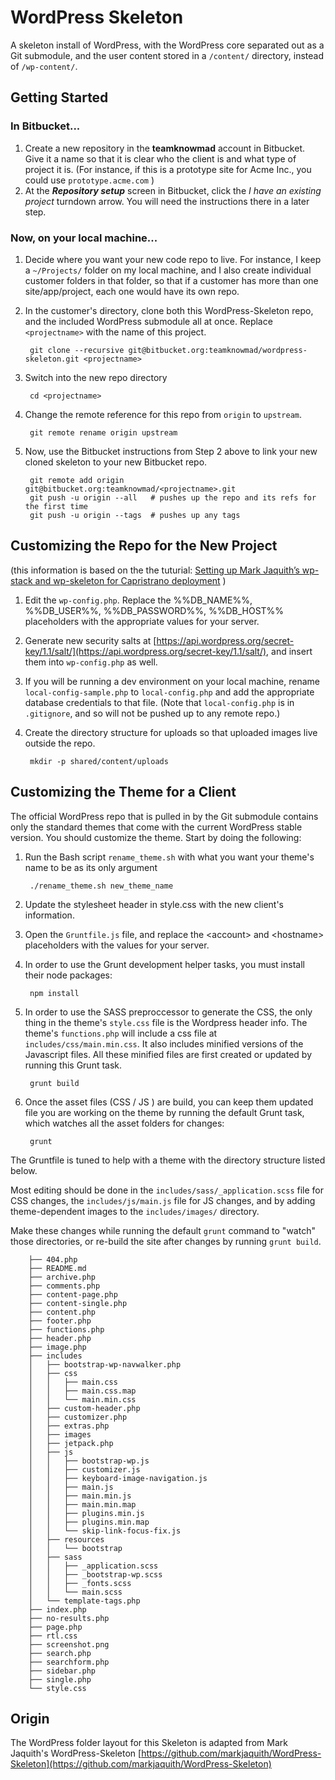 # WordPress Skeleton

A skeleton install of WordPress, with the WordPress core separated out as a Git submodule, and the user content stored in a `/content/` directory, instead of `/wp-content/`.

## Getting Started

### In Bitbucket...
1. Create a new repository in the **teamknowmad** account in Bitbucket. Give it a name so that it is clear who the client is and what type of project it is. (For instance, if this is a prototype site for Acme Inc., you could use `prototype.acme.com` )
1. At the ***Repository setup*** screen in Bitbucket, click the *I have an existing project* turndown arrow. You will need the instructions there in a later step.
### Now, on your local machine...
1. Decide where you want your new code repo to live. For instance, I keep a `~/Projects/` folder on my local machine, and I also create individual customer folders in that folder, so that if a customer has more than one site/app/project, each one would have its own repo.
1. In the customer's directory, clone both this WordPress-Skeleton repo, and the included WordPress submodule all at once. Replace `<projectname>` with the name of this project.

        git clone --recursive git@bitbucket.org:teamknowmad/wordpress-skeleton.git <projectname>
        
1. Switch into the new repo directory

        cd <projectname>

1. Change the remote reference for this repo from `origin` to `upstream`.

        git remote rename origin upstream

1. Now, use the Bitbucket instructions from Step 2 above to link your new cloned skeleton to your new Bitbucket repo.

        git remote add origin git@bitbucket.org:teamknowmad/<projectname>.git
        git push -u origin --all   # pushes up the repo and its refs for the first time
        git push -u origin --tags  # pushes up any tags 

## Customizing the Repo for the New Project

(this information is based on the the tuturial: [Setting up Mark Jaquith’s wp-stack and wp-skeleton for Capristrano deployment](http://design.zhiwan.is/setting-up-mark-jaquiths-wp-stacks-and-wp-skeleton-for-capristrano-deployment/) )

1. Edit the `wp-config.php`. Replace the %%DB_NAME%%, %%DB_USER%%, %%DB_PASSWORD%%, %%DB_HOST%% placeholders with the appropriate values for your server.
1. Generate new security salts at [https://api.wordpress.org/secret-key/1.1/salt/](https://api.wordpress.org/secret-key/1.1/salt/), and insert them into `wp-config.php` as well.
1. If you will be running a dev environment on your local machine, rename `local-config-sample.php` to `local-config.php` and add the appropriate database credentials to that file. (Note that `local-config.php` is in `.gitignore`, and so will not be pushed up to any remote repo.) 
1. Create the directory structure for uploads so that uploaded images live outside the repo.

        mkdir -p shared/content/uploads


## Customizing the Theme for a Client

The official WordPress repo that is pulled in by the Git submodule contains only the standard themes that come with the current WordPress stable version. You should customize the theme. Start by doing the following:

1. Run the Bash script `rename_theme.sh` with what you want your theme's name to be as its only argument

        ./rename_theme.sh new_theme_name
    
1. Update the stylesheet header in style.css with the new client's information.
1. Open the `Gruntfile.js` file, and replace the \<account> and \<hostname> placeholders with the values for your server.
1. In order to use the Grunt development helper tasks, you must install their node packages:

        npm install
      
1. In order to use the SASS preproccessor to generate the CSS, the only thing in the theme's `style.css` file is the Wordpress header info. The theme's `functions.php` will include a css file at `includes/css/main.min.css`. It also includes minified versions of the Javascript files. All these minified files are first created or updated by running this Grunt task.

        grunt build
        
1. Once the asset files (CSS / JS ) are build, you can keep them updated file you are working on the theme by running the default Grunt task, which watches all the asset folders for changes:

        grunt


The Gruntfile is tuned to help with a theme with the directory structure listed below.

Most editing should be done in the `includes/sass/_application.scss` file for CSS changes, the `includes/js/main.js` file for JS changes, and by adding theme-dependent images to the `includes/images/` directory.

Make these changes while running the default `grunt` command to "watch" those directories, or re-build the site after changes by running `grunt build`.

        ├── 404.php
        ├── README.md
        ├── archive.php
        ├── comments.php
        ├── content-page.php
        ├── content-single.php
        ├── content.php
        ├── footer.php
        ├── functions.php
        ├── header.php
        ├── image.php
        ├── includes
        │   ├── bootstrap-wp-navwalker.php
        │   ├── css
        │   │   ├── main.css
        │   │   ├── main.css.map
        │   │   └── main.min.css
        │   ├── custom-header.php
        │   ├── customizer.php
        │   ├── extras.php
        │   ├── images
        │   ├── jetpack.php
        │   ├── js
        │   │   ├── bootstrap-wp.js
        │   │   ├── customizer.js
        │   │   ├── keyboard-image-navigation.js
        │   │   ├── main.js
        │   │   ├── main.min.js
        │   │   ├── main.min.map
        │   │   ├── plugins.min.js
        │   │   ├── plugins.min.map
        │   │   └── skip-link-focus-fix.js
        │   ├── resources
        │   │   └── bootstrap
        │   ├── sass
        │   │   ├── _application.scss
        │   │   ├── _bootstrap-wp.scss
        │   │   ├── _fonts.scss
        │   │   └── main.scss
        │   └── template-tags.php
        ├── index.php
        ├── no-results.php
        ├── page.php
        ├── rtl.css
        ├── screenshot.png
        ├── search.php
        ├── searchform.php
        ├── sidebar.php
        ├── single.php
        └── style.css

 


## Origin

The WordPress folder layout for this Skeleton is adapted from Mark Jaquith's WordPress-Skeleton  [https://github.com/markjaquith/WordPress-Skeleton](https://github.com/markjaquith/WordPress-Skeleton)
